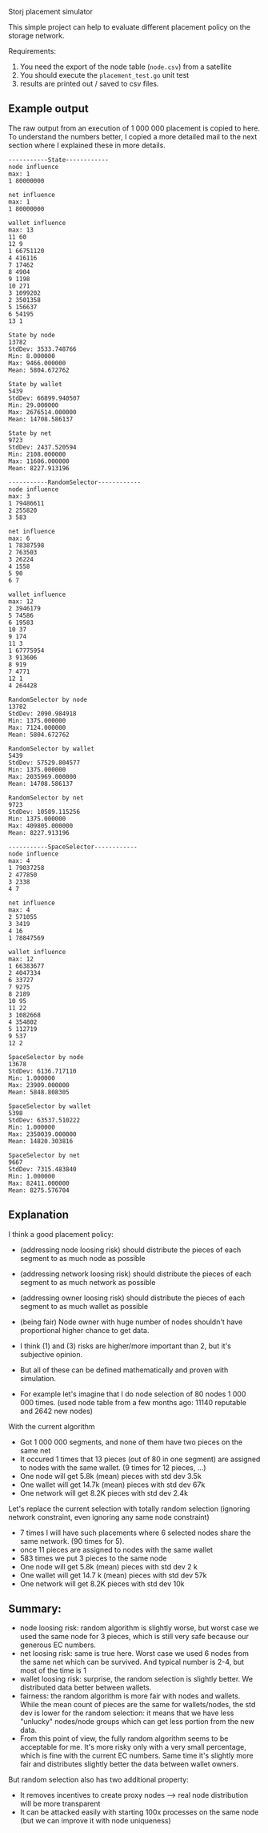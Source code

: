 Storj placement simulator

This simple project can help to evaluate different placement policy on the storage network.

Requirements:

1. You need the export of the node table (`node.csv`) from a satellite
2. You should execute the `placement_test.go` unit test
3. results are printed out / saved to csv files.

## Example output

The raw output from an execution of 1 000 000 placement is copied to here. To understand the numbers better, I copied a
more detailed mail to the next section where I explained these in more details.

```
-----------State------------
node influence
max: 1
1 80000000

net influence
max: 1
1 80000000

wallet influence
max: 13
11 60
12 9
1 66751120
4 416116
7 17462
8 4904
9 1198
10 271
3 1099202
2 3501358
5 156637
6 54195
13 1

State by node
13782
StdDev: 3533.748766
Min: 8.000000
Max: 9466.000000
Mean: 5804.672762

State by wallet
5439
StdDev: 66899.940507
Min: 29.000000
Max: 2676514.000000
Mean: 14708.586137

State by net
9723
StdDev: 2437.520594
Min: 2108.000000
Max: 11606.000000
Mean: 8227.913196

-----------RandomSelector------------
node influence
max: 3
1 79486611
2 255820
3 583

net influence
max: 6
1 78387598
2 763503
3 26224
4 1558
5 90
6 7

wallet influence
max: 12
2 3946179
5 74586
6 19583
10 37
9 174
11 3
1 67775954
3 913606
8 919
7 4771
12 1
4 264428

RandomSelector by node
13782
StdDev: 2090.984918
Min: 1375.000000
Max: 7124.000000
Mean: 5804.672762

RandomSelector by wallet
5439
StdDev: 57529.804577
Min: 1375.000000
Max: 2035969.000000
Mean: 14708.586137

RandomSelector by net
9723
StdDev: 10589.115256
Min: 1375.000000
Max: 409805.000000
Mean: 8227.913196

-----------SpaceSelector------------
node influence
max: 4
1 79037258
2 477850
3 2338
4 7

net influence
max: 4
2 571055
3 3419
4 16
1 78847569

wallet influence
max: 12
1 66383677
2 4047334
6 33727
7 9275
8 2189
10 95
11 22
3 1082668
4 354802
5 112719
9 537
12 2

SpaceSelector by node
13678
StdDev: 6136.717110
Min: 1.000000
Max: 23909.000000
Mean: 5848.808305

SpaceSelector by wallet
5398
StdDev: 63537.510222
Min: 1.000000
Max: 2350039.000000
Mean: 14820.303816

SpaceSelector by net
9667
StdDev: 7315.483840
Min: 1.000000
Max: 82411.000000
Mean: 8275.576704
```

## Explanation

I think a good placement policy:

* (addressing node loosing risk) should distribute the pieces of each segment to as much node as possible
* (addressing network loosing risk) should distribute the pieces of each segment to as much network as possible
* (addressing owner loosing risk) should distribute the pieces of each segment to as much wallet as possible
* (being fair) Node owner with huge number of nodes shouldn't have proportional higher chance to get data.

* I think (1) and (3) risks are higher/more important than 2, but it's subjective opinion.

* But all of these can be defined mathematically and proven with simulation.

* For example let's imagine that I do node selection of 80 nodes 1 000 000 times.
  (used node table from a few months ago: 11140 reputable and 2642 new nodes)

With the current algorithm

* Got 1 000 000 segments, and none of them have two pieces on the same net
* It occured 1 times that 13 pieces (out of 80 in one segment) are assigned to nodes with the same wallet. (9 times for
  12 pieces, ...)
* One node will get 5.8k  (mean) pieces with std dev 3.5k
* One wallet will get 14.7k (mean) pieces with std dev 67k
* One network will get 8.2K pieces with std dev 2.4k

Let's replace the current selection with totally random selection (ignoring network constraint, even ignoring any same
node constraint)

* 7 times I will have such placements where 6 selected nodes share the same network. (90 times for 5).
* once 11 pieces are assigned to nodes with the same wallet
* 583 times we put 3 pieces to the same node
* One node will get 5.8k  (mean) pieces with std dev 2 k
* One wallet will get 14.7 k (mean) pieces with std dev 57k
* One network will get 8.2K pieces with std dev 10k

## Summary:

* node loosing risk: random algorithm is slightly worse, but worst case we used the same node for 3 pieces, which is
  still very safe because our generous EC numbers.
* net loosing risk: same is true here. Worst case we used 6 nodes from the same net which can be survived. And typical
  number is 2-4, but most of the time is 1
* wallet loosing risk: surprise, the random selection is slightly better. We distributed data better between wallets.
* fairness: the random algorithm is more fair with nodes and wallets. While the mean count of pieces are the same for
  wallets/nodes, the std dev is lower for the random selection: it means that we have less "unlucky" nodes/node groups
  which can get less portion from the new data.
* From this point of view, the fully random algorithm seems to be acceptable for me. It's more risky only with a very
  small percentage, which is fine with the current EC numbers. Same time it's slightly more fair and distributes
  slightly better the data between wallet owners.

But random selection also has two additional property:

* It removes incentives to create proxy nodes --> real node distribution will be more transparent
* It can be attacked easily with starting 100x processes on the same node (but we can improve it with node uniqueness)